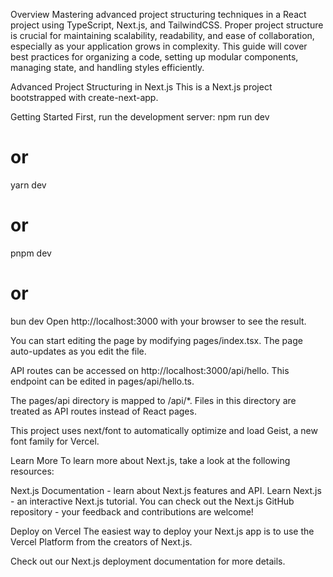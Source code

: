 Overview
Mastering advanced project structuring techniques in a React project using TypeScript, Next.js, and TailwindCSS. Proper project structure is crucial for maintaining scalability, readability, and ease of collaboration, especially as your application grows in complexity. This guide will cover best practices for organizing a code, setting up modular components, managing state, and handling styles efficiently.

Advanced Project Structuring in Next.js
This is a Next.js project bootstrapped with create-next-app.

Getting Started
First, run the development server:
npm run dev
# or
yarn dev
# or
pnpm dev
# or
bun dev
Open http://localhost:3000 with your browser to see the result.

You can start editing the page by modifying pages/index.tsx. The page auto-updates as you edit the file.

API routes can be accessed on http://localhost:3000/api/hello. This endpoint can be edited in pages/api/hello.ts.

The pages/api directory is mapped to /api/*. Files in this directory are treated as API routes instead of React pages.

This project uses next/font to automatically optimize and load Geist, a new font family for Vercel.

Learn More
To learn more about Next.js, take a look at the following resources:

Next.js Documentation - learn about Next.js features and API.
Learn Next.js - an interactive Next.js tutorial.
You can check out the Next.js GitHub repository - your feedback and contributions are welcome!

Deploy on Vercel
The easiest way to deploy your Next.js app is to use the Vercel Platform from the creators of Next.js.

Check out our Next.js deployment documentation for more details.
